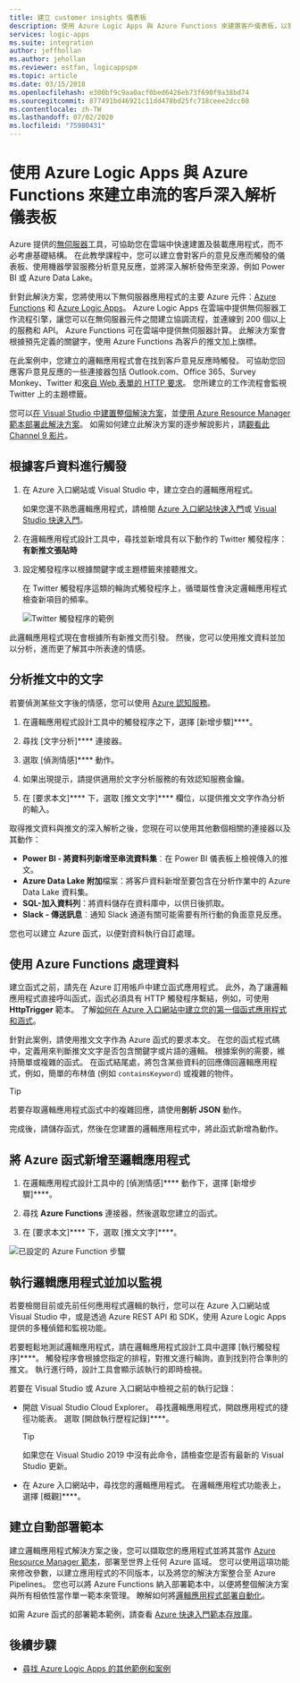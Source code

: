 ```yaml
---
title: 建立 customer insights 儀表板
description: 使用 Azure Logic Apps 與 Azure Functions 來建置客戶儀表板，以管理客戶的意見反應、社交媒體資料和其他項目
services: logic-apps
ms.suite: integration
author: jeffhollan
ms.author: jehollan
ms.reviewer: estfan, logicappspm
ms.topic: article
ms.date: 03/15/2018
ms.openlocfilehash: e300bf9c9aa0acf0bed6426eb73f690f9a38bd74
ms.sourcegitcommit: 877491bd46921c11dd478bd25fc718ceee2dcc08
ms.contentlocale: zh-TW
ms.lasthandoff: 07/02/2020
ms.locfileid: "75980431"
---
```

# <a name="create-a-streaming-customer-insights-dashboard-with-azure-logic-apps-and-azure-functions"></a>使用 Azure Logic Apps 與 Azure Functions 來建立串流的客戶深入解析儀表板

Azure 提供的[無伺服器](https://azure.microsoft.com/solutions/serverless/)工具，可協助您在雲端中快速建置及裝載應用程式，而不必考慮基礎結構。 在此教學課程中，您可以建立會對客戶的意見反應而觸發的儀表板、使用機器學習服務分析意見反應，並將深入解析發佈至來源，例如 Power BI 或 Azure Data Lake。

針對此解決方案，您將使用以下無伺服器應用程式的主要 Azure 元件：[Azure Functions](https://azure.microsoft.com/services/functions/) 和 [Azure Logic Apps](https://azure.microsoft.com/services/logic-apps/)。
Azure Logic Apps 在雲端中提供無伺服器工作流程引擎，讓您可以在無伺服器元件之間建立協調流程，並連線到 200 個以上的服務和 API。 Azure Functions 可在雲端中提供無伺服器計算。 此解決方案會根據預先定義的關鍵字，使用 Azure Functions 為客戶的推文加上旗標。

在此案例中，您建立的邏輯應用程式會在找到客戶意見反應時觸發。 可協助您回應客戶意見反應的一些連接器包括 Outlook.com、Office 365、Survey Monkey、Twitter 和[來自 Web 表單的 HTTP 要求](https://blogs.msdn.microsoft.com/logicapps/2017/01/30/calling-a-logic-app-from-an-html-form/)。 您所建立的工作流程會監視 Twitter 上的主題標籤。

您可以[在 Visual Studio 中建置整個解決方案](../logic-apps/quickstart-create-logic-apps-with-visual-studio.md)，並[使用 Azure Resource Manager 範本部署此解決方案](../logic-apps/logic-apps-deploy-azure-resource-manager-templates.md)。 如需如何建立此解決方案的逐步解說影片，請[觀看此 Channel 9 影片](https://aka.ms/logicappsdemo)。 

## <a name="trigger-on-customer-data"></a>根據客戶資料進行觸發

1. 在 Azure 入口網站或 Visual Studio 中，建立空白的邏輯應用程式。 

   如果您還不熟悉邏輯應用程式，請檢閱 [Azure 入口網站快速入門](../logic-apps/quickstart-create-first-logic-app-workflow.md)或 [Visual Studio 快速入門](../logic-apps/quickstart-create-logic-apps-with-visual-studio.md)。

2. 在邏輯應用程式設計工具中，尋找並新增具有以下動作的 Twitter 觸發程序：**有新推文張貼時**

3. 設定觸發程序以根據關鍵字或主題標籤來接聽推文。

   在 Twitter 觸發程序這類的輪詢式觸發程序上，循環屬性會決定邏輯應用程式檢查新項目的頻率。

   ![Twitter 觸發程序的範例][1]

此邏輯應用程式現在會根據所有新推文而引發。 然後，您可以使用推文資料並加以分析，進而更了解其中所表達的情感。 

## <a name="analyze-tweet-text"></a>分析推文中的文字

若要偵測某些文字後的情感，您可以使用 [Azure 認知服務](https://azure.microsoft.com/services/cognitive-services/)。

1. 在邏輯應用程式設計工具中的觸發程序之下，選擇 [新增步驟]****。

2. 尋找 [文字分析]**** 連接器。

3. 選取 [偵測情感]**** 動作。

4. 如果出現提示，請提供適用於文字分析服務的有效認知服務金鑰。

5. 在 [要求本文]**** 下，選取 [推文文字]**** 欄位，以提供推文文字作為分析的輸入。

取得推文資料與推文的深入解析之後，您現在可以使用其他數個相關的連接器以及其動作：

* **Power BI - 將資料列新增至串流資料集**︰在 Power BI 儀表板上檢視傳入的推文。
* **Azure Data Lake 附加**檔案：將客戶資料新增至要包含在分析作業中的 Azure Data Lake 資料集。
* **SQL-加入資料列**：將資料儲存在資料庫中，以供日後抓取。
* **Slack - 傳送訊息**︰通知 Slack 通道有關可能需要有所行動的負面意見反應。

您也可以建立 Azure 函式，以便對資料執行自訂處理。 

## <a name="process-data-with-azure-functions"></a>使用 Azure Functions 處理資料

建立函式之前，請先在 Azure 訂用帳戶中建立函式應用程式。 此外，為了讓邏輯應用程式直接呼叫函式，函式必須具有 HTTP 觸發程序繫結，例如，可使用 **HttpTrigger** 範本。 了解[如何在 Azure 入口網站中建立您的第一個函式應用程式和涵式](../azure-functions/functions-create-first-azure-function-azure-portal.md)。

針對此案例，請使用推文文字作為 Azure 函式的要求本文。 在您的函式程式碼中，定義用來判斷推文文字是否包含關鍵字或片語的邏輯。 根據案例的需要，維持簡單或複雜的函式。
在函式結尾處，將包含某些資料的回應傳回邏輯應用程式，例如，簡單的布林值 (例如 `containsKeyword`) 或複雜的物件。

> [!TIP]
> 若要存取邏輯應用程式函式中的複雜回應，請使用**剖析 JSON** 動作。

完成後，請儲存函式，然後在您建置的邏輯應用程式中，將此函式新增為動作。

## <a name="add-azure-function-to-logic-app"></a>將 Azure 函式新增至邏輯應用程式

1. 在邏輯應用程式設計工具中的 [偵測情感]**** 動作下，選擇 [新增步驟]****。

2. 尋找 **Azure Functions** 連接器，然後選取您建立的函式。

3. 在 [要求本文]**** 下，選取 [推文文字]****。

![已設定的 Azure Function 步驟][2]

## <a name="run-and-monitor-your-logic-app"></a>執行邏輯應用程式並加以監視

若要檢閱目前或先前任何應用程式邏輯的執行，您可以在 Azure 入口網站或 Visual Studio 中，或是透過 Azure REST API 和 SDK，使用 Azure Logic Apps 提供的多種偵錯和監視功能。

若要輕鬆地測試邏輯應用程式，請在邏輯應用程式設計工具中選擇 [執行觸發程序]****。 觸發程序會根據您指定的排程，對推文進行輪詢，直到找到符合準則的推文。 執行進行時，設計工具會顯示該執行的即時檢視。

若要在 Visual Studio 或 Azure 入口網站中檢視之前的執行記錄： 

* 開啟 Visual Studio Cloud Explorer。 尋找邏輯應用程式，開啟應用程式的捷徑功能表。 選取 [開啟執行歷程記錄]****。

  > [!TIP]
  > 如果您在 Visual Studio 2019 中沒有此命令，請檢查您是否有最新的 Visual Studio 更新。

* 在 Azure 入口網站中，尋找您的邏輯應用程式。 在邏輯應用程式功能表上，選擇 [概觀]****。 

## <a name="create-automated-deployment-templates"></a>建立自動部署範本

建立邏輯應用程式解決方案之後，您可以擷取您的應用程式並將其當作 [Azure Resource Manager 範本](../azure-resource-manager/templates/overview.md)，部署至世界上任何 Azure 區域。 您可以使用這項功能來修改參數，以建立應用程式的不同版本，以及將您的解決方案整合至 Azure Pipelines。 您也可以將 Azure Functions 納入部署範本中，以便將整個解決方案與所有相依性當作單一範本來管理。 瞭解如何將[邏輯應用程式部署自動化](logic-apps-azure-resource-manager-templates-overview.md)。

如需 Azure 函式的部署範本範例，請查看 [Azure 快速入門範本存放庫](https://github.com/Azure/azure-quickstart-templates/tree/master/101-function-app-create-dynamic)。

## <a name="next-steps"></a>後續步驟

* [尋找 Azure Logic Apps 的其他範例和案例](logic-apps-examples-and-scenarios.md)

<!-- Image References -->
[1]: ./media/logic-apps-scenario-social-serverless/twitter.png
[2]: ./media/logic-apps-scenario-social-serverless/function.png
